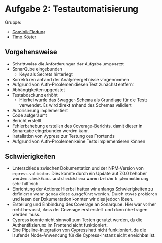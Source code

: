 # Aufgabe 2: Testautomatisierung

Gruppe: 

- [Dominik Fladung](https://github.com/dominikfladung)
- [Timo Köster](https://github.com/TimoKoester)

## Vorgehensweise

- Schrittweise die Anforderungen der Aufgabe umgesetzt
- SonarQube eingebunden
  - Keys als Secrets hinterlegt
- Korrekturen anhand der Analyseergebnisse vorgenommen
- Aufgrund von Auth-Problemen diesen Test zunächst entfernt
- Abhängigkeiten upgedatet
- Testabdeckung erhöht
  - Hierbei wurde das Swagger-Schema als Grundlage für die Tests verwendet. Es wird direkt anhand des Schemas validiert
- Autorisierung implementiert
- Code aufgeräumt
- Bericht erstellt
- Fehlerbehebung erstellen des Coverage-Berichts, damit dieser in Sonarqube eingebunden werden kann. 
- Installation von Vypress zur Testung des Frontends
- Aufgrund von Auth-Problemen keine Tests implementieren können

## Schwierigkeiten

- Unterschiede zwischen Dokumentation und der NPM-Version von `express-validator`. Dies konnte durch ein Update auf 7.0.0 behoben werden. `checkExact` und `checkSchema` waren bei der Implementierung sehr hilfreich.
- Einrichtung der Actions: Hierbei hatten wir anfangs Schwierigkeiten zu definieren wann genau diese ausgeführt werden. Durch etwas probieren und lesen der Dokumentation konnten wir dies jedoch lösen.
- Erstellung und Einbindung des Coverage an Sonarqube. Hier war vorher nicht bewusst, dass der Coverage erst erstellt und dann übertragen werden muss. 
- Cypress konnte nicht sinnvoll zum Testen genutzt werden, da die Authentifizierung im Frontend nicht funktioniert.
- Eine Pipeline-Integration von Cypress hatt nicht funktioniert, da die laufende Node-Anwendung für die Cypress-Instanz nicht erreichbar ist.  
